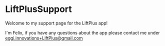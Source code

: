 # LiftPlusSupport

Welcome to my support page for the LiftPlus app!

I'm Felix, if you have any questions about the app please contact me under eggi.innovations+LiftPlus@gmail.com

